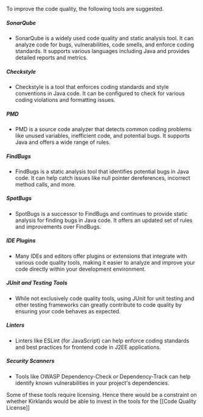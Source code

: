 To improve the code quality, the following tools are suggested.
##### SonarQube
- SonarQube is a widely used code quality and static analysis tool. It can analyze code for bugs, vulnerabilities, code smells, and enforce coding standards. It supports various languages including Java and provides detailed reports and metrics.
##### Checkstyle
- Checkstyle is a tool that enforces coding standards and style conventions in Java code. It can be configured to check for various coding violations and formatting issues.
##### PMD
- PMD is a source code analyzer that detects common coding problems like unused variables, inefficient code, and potential bugs. It supports Java and offers a wide range of rules.
##### FindBugs
- FindBugs is a static analysis tool that identifies potential bugs in Java code. It can help catch issues like null pointer dereferences, incorrect method calls, and more.
##### SpotBugs
- SpotBugs is a successor to FindBugs and continues to provide static analysis for finding bugs in Java code. It offers an updated set of rules and improvements over FindBugs.
##### IDE Plugins
- Many IDEs and editors offer plugins or extensions that integrate with various code quality tools, making it easier to analyze and improve your code directly within your development environment.
##### JUnit and Testing Tools
- While not exclusively code quality tools, using JUnit for unit testing and other testing frameworks can greatly contribute to code quality by ensuring your code behaves as expected.
##### Linters
- Linters like ESLint (for JavaScript) can help enforce coding standards and best practices for frontend code in J2EE applications.
##### Security Scanners
- Tools like OWASP Dependency-Check or Dependency-Track can help identify known vulnerabilities in your project's dependencies.

Some of these tools require licensing. Hence there would be a constraint on whether Kirklands would be able to invest in the tools for the [[Code Quality License]]